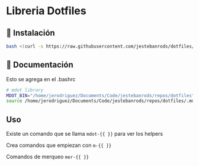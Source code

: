 
# Libreria Dotfiles

## 🚀 Instalación

```bash
bash <(curl -s https://raw.githubusercontent.com/jestebanrods/dotfiles/master/installer)
```

## 📑 Documentación

Esto se agrega en el .bashrc

```bash
# mdot library
MDOT_BIN="/home/jerodriguez/Documents/Code/jestebanrods/repos/dotfiles"
source /home/jerodriguez/Documents/Code/jestebanrods/repos/dotfiles/.mdot/ini
```

## Uso

Existe un comando que se llama ```mdot-{{ }}``` para ver los helpers

Crea comandos que empiezan con ```m-{{ }}```

Comandos de merqueo ```mer-{{ }}```
